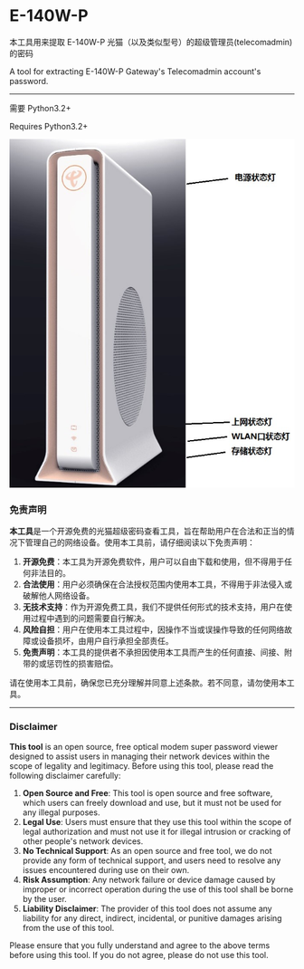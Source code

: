 # E-140W-P
本工具用来提取 E-140W-P 光猫（以及类似型号）的超级管理员(telecomadmin)的密码

A tool for extracting E-140W-P Gateway's Telecomadmin account's password.

---
需要 Python3.2+

Requires Python3.2+


![](photo.jpg)

### 免责声明

**本工具**是一个开源免费的光猫超级密码查看工具，旨在帮助用户在合法和正当的情况下管理自己的网络设备。使用本工具前，请仔细阅读以下免责声明：

1. **开源免费**：本工具为开源免费软件，用户可以自由下载和使用，但不得用于任何非法目的。
2. **合法使用**：用户必须确保在合法授权范围内使用本工具，不得用于非法侵入或破解他人网络设备。
3. **无技术支持**：作为开源免费工具，我们不提供任何形式的技术支持，用户在使用过程中遇到的问题需要自行解决。
4. **风险自担**：用户在使用本工具过程中，因操作不当或误操作导致的任何网络故障或设备损坏，由用户自行承担全部责任。
5. **免责声明**：本工具的提供者不承担因使用本工具而产生的任何直接、间接、附带的或惩罚性的损害赔偿。

请在使用本工具前，确保您已充分理解并同意上述条款。若不同意，请勿使用本工具。

---

### Disclaimer

**This tool** is an open source, free optical modem super password viewer designed to assist users in managing their network devices within the scope of legality and legitimacy. Before using this tool, please read the following disclaimer carefully:

1. **Open Source and Free**: This tool is open source and free software, which users can freely download and use, but it must not be used for any illegal purposes.
2. **Legal Use**: Users must ensure that they use this tool within the scope of legal authorization and must not use it for illegal intrusion or cracking of other people's network devices.
3. **No Technical Support**: As an open source and free tool, we do not provide any form of technical support, and users need to resolve any issues encountered during use on their own.
4. **Risk Assumption**: Any network failure or device damage caused by improper or incorrect operation during the use of this tool shall be borne by the user.
5. **Liability Disclaimer**: The provider of this tool does not assume any liability for any direct, indirect, incidental, or punitive damages arising from the use of this tool.

Please ensure that you fully understand and agree to the above terms before using this tool. If you do not agree, please do not use this tool.
